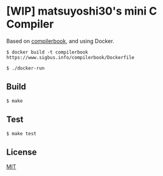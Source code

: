 # [WIP] matsuyoshi30's mini C Compiler

Based on [compilerbook](https://www.sigbus.info/compilerbook), and using Docker.

```
$ docker build -t compilerbook https://www.sigbus.info/compilerbook/Dockerfile

$ ./docker-run
```

## Build

```
$ make
```

## Test

```
$ make test
```

## License

[MIT](./LICENSE)
